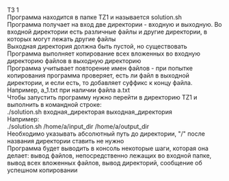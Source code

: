 ТЗ 1 <br />
Программа находится в папке TZ1 и называется solution.sh <br />
Программа получает на вход две директории - входную и выходную. Во входной директории есть различные файлы и другие директории, в которых могут лежать другие файлы <br />
Выходная директория должна быть пустой, но существовать <br />
Программа выполняет копирование всех вложенных во входную директорию файлов в выходную директорию <br />
Программа учитывает повторение имен файлов - при попытке копирования программа проверяет, есть ли файл в выходной директории, и если есть, то добавляет суффикс к концу файла. Например, a_1.txt при наличии файла a.txt <br /> 
Чтобы запустить программу нужно перейти в директорию TZ1 и выполнить в командной строке: <br />
./solution.sh входная_директорая выходная_директория <br />
Например: <br />
./solution.sh /home/a/input_dir /home/a/output_dir <br />
Необходимо указывать абсолютный путь до директории, "/" после названия директории ставить не нужно <br />
Программа будет выводить в консоль некоторые шаги, которая она делает: вывод файлов, непосредственно лежащих во входной папке, вывод всех вложенных файлов, вывод директорий, сообщение об успешном копировании <br />
